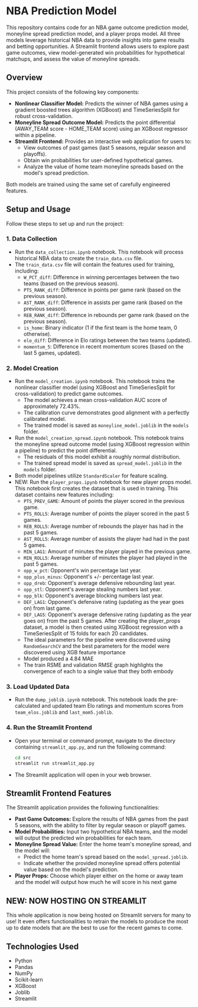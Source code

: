 # NBA Prediction Model

This repository contains code for an NBA game outcome prediction model, moneyline spread prediction model, and a player props model. All three models leverage historical NBA data to provide insights into game results and betting opportunities. A Streamlit frontend allows users to explore past game outcomes, view model-generated win probabilities for hypothetical matchups, and assess the value of moneyline spreads.

## Overview

This project consists of the following key components:

* **Nonlinear Classifier Model:** Predicts the winner of NBA games using a gradient boosted trees algorithm (XGBoost) and TimeSeriesSplit for robust cross-validation.
* **Moneyline Spread Outcome Model:** Predicts the point differential (AWAY\_TEAM score - HOME\_TEAM score) using an XGBoost regressor within a pipeline.
* **Streamlit Frontend:** Provides an interactive web application for users to:
    * View outcomes of past games (last 5 seasons, regular season and playoffs).
    * Obtain win probabilities for user-defined hypothetical games.
    * Analyze the value of home team moneyline spreads based on the model's spread prediction.

Both models are trained using the same set of carefully engineered features.

## Setup and Usage

Follow these steps to set up and run the project:

### 1. Data Collection

* Run the `data_collection.ipynb` notebook. This notebook will process historical NBA data to create the `train_data.csv` file.
* The `train_data.csv` file will contain the features used for training, including:
    * `W_PCT_diff`: Difference in winning percentages between the two teams (based on the previous season).
    * `PTS_RANK_diff`: Difference in points per game rank (based on the previous season).
    * `AST_RANK_diff`: Difference in assists per game rank (based on the previous season).
    * `REB_RANK_diff`: Difference in rebounds per game rank (based on the previous season).
    * `is_home`: Binary indicator (1 if the first team is the home team, 0 otherwise).
    * `elo_diff`: Difference in Elo ratings between the two teams (updated).
    * `momentum_5`: Difference in recent momentum scores (based on the last 5 games, updated).

### 2. Model Creation

* Run the `model_creation.ipynb` notebook. This notebook trains the nonlinear classifier model (using XGBoost and TimeSeriesSplit for cross-validation) to predict game outcomes.
    * The model achieves a mean cross-validation AUC score of approximately 72.43%.
    * The calibration curve demonstrates good alignment with a perfectly calibrated model.
    * The trained model is saved as `moneyline_model.joblib` in the `models` folder.
* Run the `model_creation_spread.ipynb` notebook. This notebook trains the moneyline spread outcome model (using XGBoost regression within a pipeline) to predict the point differential.
    * The residuals of this model exhibit a roughly normal distribution.
    * The trained spread model is saved as `spread_model.joblib` in the `models` folder.
* Both model pipelines utilize `StandardScaler` for feature scaling.
* NEW: Run the `player_props.ipynb` notebook for new player props model. This notebook first creates the dataset that is used in training. This dataset contains new features including:
    * `PTS_PREV_GAME`: Amount of points the player scored in the previous game.
    * `PTS_ROLL5`: Average number of points the player scored in the past 5 games.
    * `REB_ROLL5`: Average number of rebounds the player has had in the past 5 games.
    * `AST_ROLL5`: Average number of assists the player had had in the past 5 games.
    * `MIN_LAG1`: Amount of minutes the player played in the previous game.
    * `MIN_ROLL5`: Average number of minutes the player had played in the past 5 games.
    * `opp_w_pct`: Opponent's win percentage last year.
    * `opp_plus_minus`: Opponent's +/- percentage last year.
    * `opp_dreb`: Opponent's average defensive rebounding last year.
    * `opp_stl`: Opponent's average stealing numbers last year.
    * `opp_blk`: Opponent's average blocking numbers last year.
    * `DEF_LAG1`: Opponent's defensive rating (updating as the year goes on) from last game.
    * `DEF_LAG5`: Opponent's average defensive rating (updating as the year goes on) from the past 5 games.
  After creating the player_props dataset, a model is then created using XGBoost regression with a TimeSeriesSplit of 15 folds for each 20 candidates.
    * The ideal parameters for the pipeline were discovered using `RandomSearchCV` and the best parameters for the model were discovered using XGB feature importance
    * Model produced a 4.84 MAE
    * The train RSME and validation RMSE graph highlights the convergence of each to a single value that they both embody


### 3. Load Updated Data

* Run the `dump_joblib.ipynb` notebook. This notebook loads the pre-calculated and updated team Elo ratings and momentum scores from `team_elos.joblib` and `last_mom5.joblib`.

### 4. Run the Streamlit Frontend

* Open your terminal or command prompt, navigate to the directory containing `streamlit_app.py`, and run the following command:

    ```bash
    cd src
    streamlit run streamlit_app.py
    ```

* The Streamlit application will open in your web browser.

## Streamlit Frontend Features

The Streamlit application provides the following functionalities:

* **Past Game Outcomes:** Explore the results of NBA games from the past 5 seasons, with the ability to filter by regular season or playoff games.
* **Model Probabilities:** Input two hypothetical NBA teams, and the model will output the predicted win probabilities for each team.
* **Moneyline Spread Value:** Enter the home team's moneyline spread, and the model will:
    * Predict the home team's spread based on the `model_spread.joblib`.
    * Indicate whether the provided moneyline spread offers potential value based on the model's prediction.
* **Player Props:** Choose which player either on the home or away team and the model will output how much he will score in his next game



## NEW: NOW HOSTING ON STREAMLIT

This whole application is now being hosted on Streamlit servers for many to use! It even offers functionalities to retrain the models to produce the most up to date models that are the best to use for the recent games to come.

## Technologies Used

* Python
* Pandas
* NumPy
* Scikit-learn
* XGBoost
* Joblib
* Streamlit

